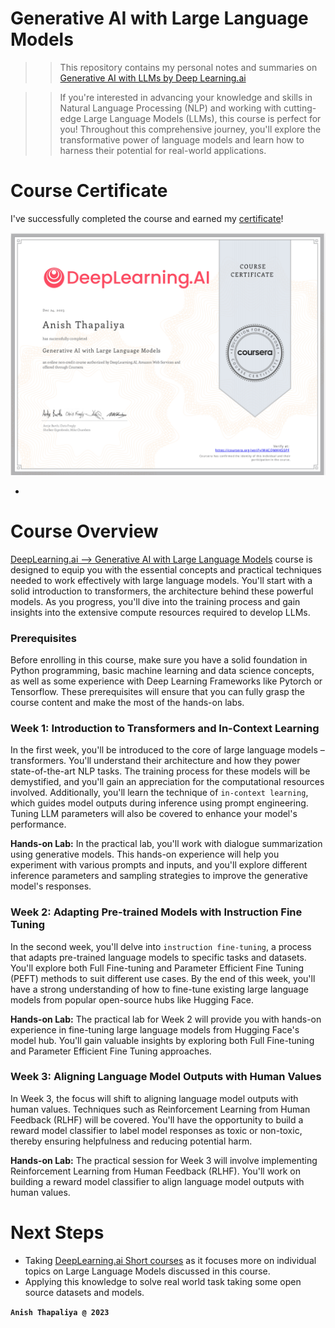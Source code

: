 # Generative AI with Large Language Models
>>  This repository contains my personal notes and summaries on [Generative AI with LLMs by Deep Learning.ai](https://www.coursera.org/learn/generative-ai-with-llms)

>> If you're interested in advancing your knowledge and skills in Natural Language Processing (NLP) and working with cutting-edge Large Language Models (LLMs), this course is perfect for you! Throughout this comprehensive journey, you'll explore the transformative power of language models and learn how to harness their potential for real-world applications. 

# Course Certificate
I've successfully completed the course and earned my [certificate](https://coursera.org/share/53871f257db305ee64a7e3bbdade5577)!

<img src="./Certificate/llm_certificate.png" width="700">

-

# Course Overview

[DeepLearning.ai --> Generative AI with Large Language Models](https://www.coursera.org/learn/generative-ai-with-llms) course is designed to equip you with the essential concepts and practical techniques needed to work effectively with large language models. You'll start with a solid introduction to transformers, the architecture behind these powerful models. As you progress, you'll dive into the training process and gain insights into the extensive compute resources required to develop LLMs.
 
 ### Prerequisites

Before enrolling in this course, make sure you have a solid foundation in Python programming, basic machine learning and data science concepts, as well as some experience with Deep Learning Frameworks like Pytorch or Tensorflow. These prerequisites will ensure that you can fully grasp the course content and make the most of the hands-on labs.

### Week 1: Introduction to Transformers and In-Context Learning

In the first week, you'll be introduced to the core of large language models – transformers. You'll understand their architecture and how they power state-of-the-art NLP tasks. The training process for these models will be demystified, and you'll gain an appreciation for the computational resources involved. Additionally, you'll learn the technique of `in-context learning`, which guides model outputs during inference using prompt engineering. Tuning LLM parameters will also be covered to enhance your model's performance.

**Hands-on Lab:** In the practical lab, you'll work with dialogue summarization using generative models. This hands-on experience will help you experiment with various prompts and inputs, and you'll explore different inference parameters and sampling strategies to improve the generative model's responses.


### Week 2: Adapting Pre-trained Models with Instruction Fine Tuning

In the second week, you'll delve into `instruction fine-tuning`, a process that adapts pre-trained language models to specific tasks and datasets. You'll explore both Full Fine-tuning and Parameter Efficient Fine Tuning (PEFT) methods to suit different use cases. By the end of this week, you'll have a strong understanding of how to fine-tune existing large language models from popular open-source hubs like Hugging Face.

**Hands-on Lab:** The practical lab for Week 2 will provide you with hands-on experience in fine-tuning large language models from Hugging Face's model hub. You'll gain valuable insights by exploring both Full Fine-tuning and Parameter Efficient Fine Tuning approaches.

### Week 3: Aligning Language Model Outputs with Human Values
In Week 3, the focus will shift to aligning language model outputs with human values. Techniques such as Reinforcement Learning from Human Feedback (RLHF) will be covered. You'll have the opportunity to build a reward model classifier to label model responses as toxic or non-toxic, thereby ensuring helpfulness and reducing potential harm.

**Hands-on Lab:** The practical session for Week 3 will involve implementing Reinforcement Learning from Human Feedback (RLHF). You'll work on building a reward model classifier to align language model outputs with human values.


# Next Steps
- Taking [DeepLearning.ai Short courses](https://www.deeplearning.ai/short-courses/) as it focuses more on individual topics on Large Language Models discussed in this course. 
- Applying this knowledge to solve real world task taking some open source datasets and models.


**`Anish Thapaliya @ 2023`**


